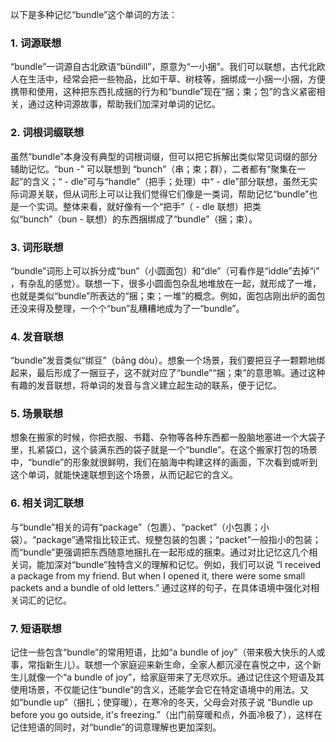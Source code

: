 以下是多种记忆“bundle”这个单词的方法：

### 1. 词源联想
“bundle”一词源自古北欧语“bündill”，原意为“一小捆”。我们可以联想，古代北欧人在生活中，经常会把一些物品，比如干草、树枝等，捆绑成一小捆一小捆，方便携带和使用，这种把东西扎成捆的行为和“bundle”现在“捆；束；包”的含义紧密相关，通过这种词源故事，帮助我们加深对单词的记忆。

### 2. 词根词缀联想
虽然“bundle”本身没有典型的词根词缀，但可以把它拆解出类似常见词缀的部分辅助记忆。“bun -” 可以联想到 “bunch”（串；束；群），二者都有“聚集在一起”的含义；“ - dle”可与“handle”（把手；处理）中“ - dle”部分联想，虽然无实际词源关联，但从词形上可以让我们觉得它们像是一类词，帮助记忆“bundle”也是一个实词。整体来看，就好像有一个“把手”（ - dle 联想）把类似“bunch”（bun - 联想）的东西捆绑成了“bundle”（捆；束）。

### 3. 词形联想
“bundle”词形上可以拆分成“bun”（小圆面包）和“dle”（可看作是“iddle”去掉“i” ，有杂乱的感觉）。联想一下，很多小圆面包杂乱地堆放在一起，就形成了一堆，也就是类似“bundle”所表达的“捆；束；一堆”的概念。例如，面包店刚出炉的面包还没来得及整理，一个个“bun”乱糟糟地成为了一“bundle”。

### 4. 发音联想
“bundle”发音类似“绑豆”（bāng dòu）。想象一个场景，我们要把豆子一颗颗地绑起来，最后形成了一捆豆子，这不就对应了“bundle”“捆；束”的意思嘛。通过这种有趣的发音联想，将单词的发音与含义建立起生动的联系，便于记忆。

### 5. 场景联想
想象在搬家的时候，你把衣服、书籍、杂物等各种东西都一股脑地塞进一个大袋子里，扎紧袋口，这个装满东西的袋子就是一个“bundle”。在这个搬家打包的场景中，“bundle”的形象就很鲜明，我们在脑海中构建这样的画面，下次看到或听到这个单词，就能快速联想到这个场景，从而记起它的含义。

### 6. 相关词汇联想
与“bundle”相关的词有“package”（包裹）、“packet”（小包裹；小袋）。“package”通常指比较正式、规整包装的包裹；“packet”一般指小的包装；而“bundle”更强调把东西随意地捆扎在一起形成的捆束。通过对比记忆这几个相关词，能加深对“bundle”独特含义的理解和记忆。例如，我们可以说 “I received a package from my friend. But when I opened it, there were some small packets and a bundle of old letters.” 通过这样的句子，在具体语境中强化对相关词汇的记忆。

### 7. 短语联想
记住一些包含“bundle”的常用短语，比如“a bundle of joy”（带来极大快乐的人或事，常指新生儿）。联想一个家庭迎来新生命，全家人都沉浸在喜悦之中，这个新生儿就像一个“a bundle of joy”，给家庭带来了无尽欢乐。通过记住这个短语及其使用场景，不仅能记住“bundle”的含义，还能学会它在特定语境中的用法。又如“bundle up”（捆扎；使穿暖），在寒冷的冬天，父母会对孩子说 “Bundle up before you go outside, it's freezing.”（出门前穿暖和点，外面冷极了），这样在记住短语的同时，对“bundle”的词意理解也更加深刻。 